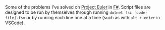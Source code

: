 Some of the problems I've solved on [Project Euler](https://projecteuler.net) in [F#](https://fsharp.org/). Script files are designed to be run by themselves through running `dotnet fsi [code-file].fsx` or by running each line one at a time (such as with `alt + enter` in VSCode).